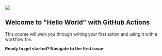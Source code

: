 <img src="https://github.com/ntkathole/hello-github-actions/workflows/CI/badge.svg" />

## Welcome to "Hello World" with GitHub Actions

This course will walk you through writing your first action and using it with a workflow file. 

**Ready to get started? Navigate to the first issue.**
